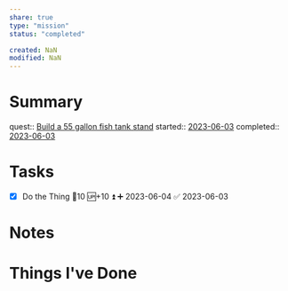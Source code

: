 ```yaml
---
share: true
type: "mission"
status: "completed"

created: NaN 
modified: NaN
---
```

 
# Summary
quest:: [Build a 55 gallon fish tank stand](./Build%20a%2055%20gallon%20fish%20tank%20stand.md)
started:: [2023-06-03](../../00%20-%20Life%20Management%20System/09%20-%20Daily%20Notes/2023-06-03.md)
completed:: [2023-06-03](../../00%20-%20Life%20Management%20System/09%20-%20Daily%20Notes/2023-06-03.md)
# Tasks
- [x] Do the Thing 🥄10 🆙+10 ⏫ ➕ 2023-06-04 ✅ 2023-06-03
# Notes

# Things I've Done